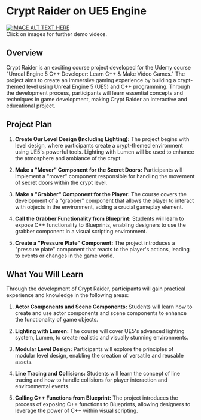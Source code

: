 # Crypt Raider on UE5 Engine

[![IMAGE ALT TEXT HERE](https://img.youtube.com/vi/kLN_Zp7zEkU/0.jpg)](https://youtu.be/kLN_Zp7zEkU)<br/>
Click on images for further demo videos.

## Overview

Crypt Raider is an exciting course project developed for the Udemy course "Unreal Engine 5 C++ Developer: Learn C++ & Make Video Games." The project aims to create an immersive gaming experience by building a crypt-themed level using Unreal Engine 5 (UE5) and C++ programming. Through the development process, participants will learn essential concepts and techniques in game development, making Crypt Raider an interactive and educational project.

## Project Plan

1. **Create Our Level Design (Including Lighting):** The project begins with level design, where participants create a crypt-themed environment using UE5's powerful tools. Lighting with Lumen will be used to enhance the atmosphere and ambiance of the crypt.

2. **Make a "Mover" Component for the Secret Doors:** Participants will implement a "mover" component responsible for handling the movement of secret doors within the crypt level.

3. **Make a "Grabber" Component for the Player:** The course covers the development of a "grabber" component that allows the player to interact with objects in the environment, adding a crucial gameplay element.

4. **Call the Grabber Functionality from Blueprint:** Students will learn to expose C++ functionality to Blueprints, enabling designers to use the grabber component in a visual scripting environment.

5. **Create a "Pressure Plate" Component:** The project introduces a "pressure plate" component that reacts to the player's actions, leading to events or changes in the game world.

## What You Will Learn

Through the development of Crypt Raider, participants will gain practical experience and knowledge in the following areas:

1. **Actor Components and Scene Components:** Students will learn how to create and use actor components and scene components to enhance the functionality of game objects.

2. **Lighting with Lumen:** The course will cover UE5's advanced lighting system, Lumen, to create realistic and visually stunning environments.

3. **Modular Level Design:** Participants will explore the principles of modular level design, enabling the creation of versatile and reusable assets.

4. **Line Tracing and Collisions:** Students will learn the concept of line tracing and how to handle collisions for player interaction and environmental events.

5. **Calling C++ Functions from Blueprint:** The project introduces the process of exposing C++ functions to Blueprints, allowing designers to leverage the power of C++ within visual scripting.
